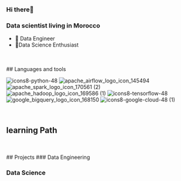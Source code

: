 ### Hi there👋

### Data scientist living in Morocco

- 🔭 Data Engineer
- 🏃Data Science  Enthusiast

<br>
<br>
## Languages and tools


![icons8-python-48](https://user-images.githubusercontent.com/58523013/221417280-751e24db-4426-47ca-90a4-ac894b17f26a.png) ![apache_airflow_logo_icon_145494](https://user-images.githubusercontent.com/58523013/221417817-bb34dd0d-3c17-4382-8ec7-f9ddbe2ad962.png) ![apache_spark_logo_icon_170561 (2)](https://user-images.githubusercontent.com/58523013/221417961-5adaaa0f-40f6-4ece-b305-ba6e67908716.png) ![apache_hadoop_logo_icon_169586 (1)](https://user-images.githubusercontent.com/58523013/221418039-1604ce94-51a8-4003-8d94-ad0430b264cc.png) ![icons8-tensorflow-48](https://user-images.githubusercontent.com/58523013/221426120-cd2c9834-f2ee-4ad0-8b3a-abb17cdb3d17.png) ![google_bigquery_logo_icon_168150](https://user-images.githubusercontent.com/58523013/221426240-0a5f970c-3dbc-482a-a90c-391c2b3555f1.png) ![icons8-google-cloud-48 (1)](https://user-images.githubusercontent.com/58523013/221426431-9836dc32-8faa-4a68-b287-03b3ef81c679.png)

<br>

## learning Path
<br>
<br>
## Projects
### Data Engineering

### Data Science










